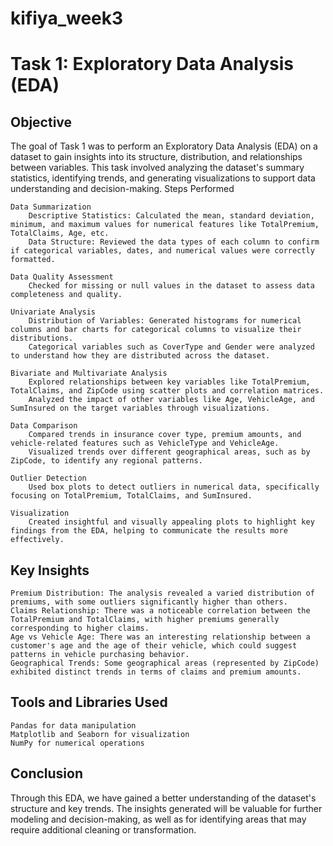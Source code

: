 # kifiya_week3

# Task 1: Exploratory Data Analysis (EDA)
## Objective

The goal of Task 1 was to perform an Exploratory Data Analysis (EDA) on a dataset to gain insights into its structure, distribution, and relationships between variables. This task involved analyzing the dataset's summary statistics, identifying trends, and generating visualizations to support data understanding and decision-making.
Steps Performed

    Data Summarization
        Descriptive Statistics: Calculated the mean, standard deviation, minimum, and maximum values for numerical features like TotalPremium, TotalClaims, Age, etc.
        Data Structure: Reviewed the data types of each column to confirm if categorical variables, dates, and numerical values were correctly formatted.

    Data Quality Assessment
        Checked for missing or null values in the dataset to assess data completeness and quality.

    Univariate Analysis
        Distribution of Variables: Generated histograms for numerical columns and bar charts for categorical columns to visualize their distributions.
        Categorical variables such as CoverType and Gender were analyzed to understand how they are distributed across the dataset.

    Bivariate and Multivariate Analysis
        Explored relationships between key variables like TotalPremium, TotalClaims, and ZipCode using scatter plots and correlation matrices.
        Analyzed the impact of other variables like Age, VehicleAge, and SumInsured on the target variables through visualizations.

    Data Comparison
        Compared trends in insurance cover type, premium amounts, and vehicle-related features such as VehicleType and VehicleAge.
        Visualized trends over different geographical areas, such as by ZipCode, to identify any regional patterns.

    Outlier Detection
        Used box plots to detect outliers in numerical data, specifically focusing on TotalPremium, TotalClaims, and SumInsured.

    Visualization
        Created insightful and visually appealing plots to highlight key findings from the EDA, helping to communicate the results more effectively.

## Key Insights

    Premium Distribution: The analysis revealed a varied distribution of premiums, with some outliers significantly higher than others.
    Claims Relationship: There was a noticeable correlation between the TotalPremium and TotalClaims, with higher premiums generally corresponding to higher claims.
    Age vs Vehicle Age: There was an interesting relationship between a customer's age and the age of their vehicle, which could suggest patterns in vehicle purchasing behavior.
    Geographical Trends: Some geographical areas (represented by ZipCode) exhibited distinct trends in terms of claims and premium amounts.

## Tools and Libraries Used

    Pandas for data manipulation
    Matplotlib and Seaborn for visualization
    NumPy for numerical operations

## Conclusion

Through this EDA, we have gained a better understanding of the dataset's structure and key trends. The insights generated will be valuable for further modeling and decision-making, as well as for identifying areas that may require additional cleaning or transformation.